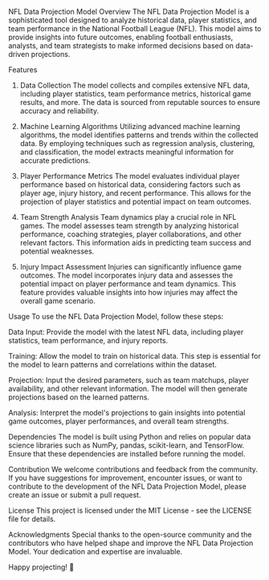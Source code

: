 NFL Data Projection Model
Overview
The NFL Data Projection Model is a sophisticated tool designed to analyze historical data, player statistics, and team performance in the National Football League (NFL). This model aims to provide insights into future outcomes, enabling football enthusiasts, analysts, and team strategists to make informed decisions based on data-driven projections.

Features
1. Data Collection
The model collects and compiles extensive NFL data, including player statistics, team performance metrics, historical game results, and more. The data is sourced from reputable sources to ensure accuracy and reliability.

2. Machine Learning Algorithms
Utilizing advanced machine learning algorithms, the model identifies patterns and trends within the collected data. By employing techniques such as regression analysis, clustering, and classification, the model extracts meaningful information for accurate predictions.

3. Player Performance Metrics
The model evaluates individual player performance based on historical data, considering factors such as player age, injury history, and recent performance. This allows for the projection of player statistics and potential impact on team outcomes.

4. Team Strength Analysis
Team dynamics play a crucial role in NFL games. The model assesses team strength by analyzing historical performance, coaching strategies, player collaborations, and other relevant factors. This information aids in predicting team success and potential weaknesses.

5. Injury Impact Assessment
Injuries can significantly influence game outcomes. The model incorporates injury data and assesses the potential impact on player performance and team dynamics. This feature provides valuable insights into how injuries may affect the overall game scenario.

Usage
To use the NFL Data Projection Model, follow these steps:

Data Input: Provide the model with the latest NFL data, including player statistics, team performance, and injury reports.

Training: Allow the model to train on historical data. This step is essential for the model to learn patterns and correlations within the dataset.

Projection: Input the desired parameters, such as team matchups, player availability, and other relevant information. The model will then generate projections based on the learned patterns.

Analysis: Interpret the model's projections to gain insights into potential game outcomes, player performances, and overall team strengths.

Dependencies
The model is built using Python and relies on popular data science libraries such as NumPy, pandas, scikit-learn, and TensorFlow. Ensure that these dependencies are installed before running the model.

Contribution
We welcome contributions and feedback from the community. If you have suggestions for improvement, encounter issues, or want to contribute to the development of the NFL Data Projection Model, please create an issue or submit a pull request.

License
This project is licensed under the MIT License - see the LICENSE file for details.

Acknowledgments
Special thanks to the open-source community and the contributors who have helped shape and improve the NFL Data Projection Model. Your dedication and expertise are invaluable.

Happy projecting! 🏈
